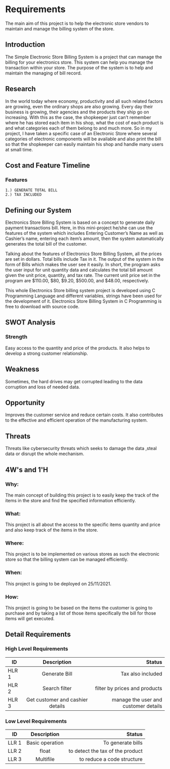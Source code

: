 # Requirements

The main aim of this project is to help the electronic store vendors to maintain and manage the billing system of the store.

## Introduction

The Simple Electronic Store Billing System is a project that can manage the billing for your electronics store. This system can help you manage the transaction within your store. The purpose of the system is to help and maintain the managing of bill record.

## Research

In the world today where economy, productivity and all such related factors are growing, even the ordinary shops are also growing. Every day their business is growing, their agencies and the products they ship go on increasing. With this as the case, the shopkeeper just can’t remember where he has stored each item in his shop, what the cost of each product is and what categories each of them belong to and much more. So in my project, I have taken a specific case of an Electronic Store where several categories of electronic components will be available and also print the bill so that the shopkeeper can easily maintain his shop and handle many users at small time.


## Cost and Feature Timeline

### Features
    1.) GENERATE TOTAL BILL
    2.) TAX INCLUDED

## Defining our System
Electronics Store Billing System is based on a concept to generate daily payment transactions bill. Here, in this mini-project he/she can use the features of the system which includes Entering Customer’s Name as well as Cashier’s name, entering each item’s amount, then the system automatically generates the total bill of the customer.

Talking about the features of Electronics Store Billing System, all the prices are set in dollars. Total bills include Tax in it. The output of the system in the form of Bills which makes the user see it easily. In short, the program asks the user input for unit quantity data and calculates the total bill amount given the unit price, quantity, and tax rate. The current unit price set in the program are $110.00, $80, $9.20, $500.00, and $48.00, respectively.

This whole Electronics Store billing system project is developed using C Programming Language and different variables, strings have been used for the development of it. Electronics Store Billing System in C Programming is free to download with source code.
## SWOT Analysis
### Strength
Easy access to the quantity and price of the products. It also helps to develop a strong customer relationship. 
## Weakness
Sometimes, the hard drives may get corrupted leading to the data corruption and loss of needed data.
## Opportunity
Improves the customer service and reduce certain costs. It also contributes to the effective and efficient operation of the manufacturing system.
## Threats
Threats like cybersecurity threats which seeks to damage the data ,steal data or disrupt the whole mechanism.

## 4W's and 1'H
### Why:
The main concept of building this project is to easily keep the track of the items in the store and find the specified information efficiently.
### What:
This project is all about the access to the specific items quantity and price and also keep track of the items in the store.
### Where:
This project is to be implemented on various stores as such the electronic store so that the billing system can be managed efficiently. 
### When:
This project is going to be deployed on 25/11/2021.
### How:
This project is going to be based on the items the customer is going to purchase and by taking a list of those items specifically the bill for those items will get executed.
## Detail Requirements
### High Level Requirements
| ID       | Description       | Status |
| ------------- |:-------------:| -----:|
| HLR 1     | Generate Bill |   Tax also included   |
| HLR 2      | Search filter      |  filter by prices and products |
| HLR 3 | Get customer and cashier details    | manage the user and customer details   |

### Low Level Requirements
| ID       | Description       | Status |
| ------------- |:-------------:| -----:|
| LLR 1     | Basic operation |  To generate bills  |
| LLR 2      |   float   |  to detect the tax of the product |
| LLR 3 |  Multifile   |  to reduce a code structure   |

